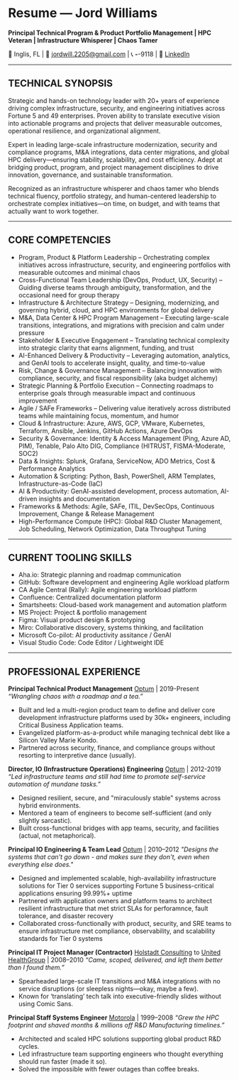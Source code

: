 # Resume — Jord Williams

**Principal Technical Program & Product Portfolio Management | HPC Veteran | Infrastructure Whisperer | Chaos Tamer**

📍 Inglis, FL | 📧 jordwill.2205@gmail.com | 📞 ***-***-9118 | 🔗 [LinkedIn](https://www.linkedin.com/in/jordanna-williams-011579aa/)  

---

## TECHNICAL SYNOPSIS
Strategic and hands-on technology leader with 20+ years of experience driving complex infrastructure, security, and engineering initiatives across Fortune 5 and 49 enterprises. Proven ability to translate executive vision into actionable programs and projects that deliver measurable outcomes, operational resilience, and organizational alignment.

Expert in leading large-scale infrastructure modernization, security and compliance programs, M&A integrations, data center migrations, and global HPC delivery—ensuring stability, scalability, and cost efficiency. Adept at bridging product, program, and project management disciplines to drive innovation, governance, and sustainable transformation.

Recognized as an infrastructure whisperer and chaos tamer who blends technical fluency, portfolio strategy, and human-centered leadership to orchestrate complex initiatives—on time, on budget, and with teams that actually want to work together.

---

## CORE COMPETENCIES
- Program, Product & Platform Leadership – Orchestrating complex initiatives across infrastructure, security, and engineering portfolios with measurable outcomes and minimal chaos
- Cross-Functional Team Leadership (DevOps, Product, UX, Security) – Guiding diverse teams through ambiguity, transformation, and the occasional need for group therapy
- Infrastructure & Architecture Strategy – Designing, modernizing, and governing hybrid, cloud, and HPC environments for global delivery
- M&A, Data Center & HPC Program Management – Executing large-scale transitions, integrations, and migrations with precision and calm under pressure
- Stakeholder & Executive Engagement – Translating technical complexity into strategic clarity that earns alignment, funding, and trust
- AI-Enhanced Delivery & Productivity – Leveraging automation, analytics, and GenAI tools to accelerate insight, quality, and time-to-value
- Risk, Change & Governance Management – Balancing innovation with compliance, security, and fiscal responsibility (aka budget alchemy)
- Strategic Planning & Portfolio Execution – Connecting roadmaps to enterprise goals through measurable impact and continuous improvement
- Agile / SAFe Frameworks – Delivering value iteratively across distributed teams while maintaining focus, momentum, and humor
- Cloud & Infrastructure: Azure, AWS, GCP, VMware, Kubernetes, Terraform, Ansible, Jenkins, GitHub Actions, Azure DevOps
- Security & Governance: Identity & Access Management (Ping, Azure AD, PIM), Tenable, Palo Alto DIG, Compliance (HITRUST, FISMA-Moderate, SOC2)
- Data & Insights: Splunk, Grafana, ServiceNow, ADO Metrics, Cost & Performance Analytics
- Automation & Scripting: Python, Bash, PowerShell, ARM Templates, Infrastructure-as-Code (IaC)
- AI & Productivity: GenAI-assisted development, process automation, AI-driven insights and documentation
- Frameworks & Methods: Agile, SAFe, ITIL, DevSecOps, Continuous Improvement, Change & Release Management
- High-Performance Compute (HPC): Global R&D Cluster Management, Job Scheduling, Network Optimization, Data Throughput Tuning

---

## CURRENT TOOLING SKILLS
- Aha.io: Strategic planning and roadmap communication
- GitHub: Software development and engineering Agile workload platform
- CA Agile Central (Rally): Agile engineering workload platform
- Confluence: Centralized documentation platform
- Smartsheets: Cloud-based work management and automation platform
- MS Project: Project & portfolio management
- Figma: Visual product design & prototyping 
- Miro: Collaborative discovery, systems thinking, and facilitation
- Microsoft Co-pilot: AI productivity assitance / GenAI
- Visual Studio Code: Code Editor / Lightweight IDE

---
## PROFESSIONAL EXPERIENCE
**Principal Technical Product Management**
[Optum](https://www.optum.com/en/about-us.html) | 2019-Present
   *“Wrangling chaos with a roadmap and a tea.”*
- Built and led a multi-region product team to define and deliver core development infrastructure platforms used by 30k+ engineers, including Critical Business Application teams.
- Evangelized platform-as-a-product while managing technical debt like a Silicon Valley Marie Kondo.
- Partnered across security, finance, and compliance groups without resorting to interpretive dance (usually).

**Director, IO (Infrastructure Operations) Engineering**
[Optum](https://www.optum.com/en/about-us.html) | 2012-2019
   *“Led infrastructure teams and still had time to promote self-service automation of mundane tasks.”*
- Designed resilient, secure, and "miraculously stable" systems across hybrid environments.
- Mentored a team of engineers to become self-sufficient (and only slightly sarcastic).
- Built cross-functional bridges with app teams, security, and facilities (actual, not metaphorical).

**Principal IO Engineering & Team Lead**
[Optum](https://www.optum.com/en/about-us.html)  | 2010–2012
   *"Designs the systems that can't go down - and makes sure they don't, even when everything else does."*
- Designed and implemented scalable, high-availability infrastructure solutions for Tier 0 services supporting Fortune 5 business-critical applications ensuring 99.99%+ uptime
- Partnered with application owners and platform teams to architect resilient infrastructure that met strict SLAs for perforamnce, fault tolerance, and disaster recovery
- Collaborated cross-functionally with product, security, and SRE teams to ensure infrastructure met compliance, observability, and scalability standards for Tier 0 systems

**Principal IT Project Manager (Contractor)**
[Holstadt Consulting](https://www.hollstadt.com/) to [United HealthGroup](https://www.unitedhealthgroup.com/) | 2008–2010
   *“Came, scoped, delivered, and left them better than I found them.”*
- Spearheaded large-scale IT transitions and M&A integrations with no service disruptions (or sleepless nights—okay, maybe a few).
- Known for ‘translating’ tech talk into executive-friendly slides without using Comic Sans.

**Principal Staff Systems Engineer**
[Motorola](https://www.motorola.com/) | 1999–2008
   *“Grew the HPC footprint and shaved months & millions off R&D Manufacturing timelines.”*
- Architected and scaled HPC solutions supporting global product R&D cycles.
- Led infrastructure team supporting engineers who thought everything should run faster (made it so).
- Solved the impossible with fewer outages than coffee breaks.
 
